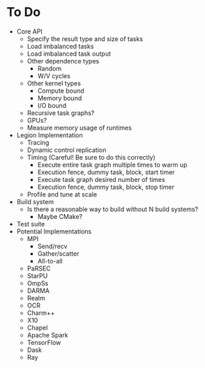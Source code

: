 # To Do

  * Core API
      * Specify the result type and size of tasks
      * Load imbalanced tasks
      * Load imbalanced task output
      * Other dependence types
          * Random
          * W/V cycles
      * Other kernel types
          * Compute bound
          * Memory bound
          * I/O bound
      * Recursive task graphs?
      * GPUs?
      * Measure memory usage of runtimes
  * Legion Implementation
      * Tracing
      * Dynamic control replication
      * Timing (Careful! Be sure to do this correctly)
          * Execute entire task graph multiple times to warm up
          * Execution fence, dummy task, block, start timer
          * Execute task graph desired number of times
          * Execution fence, dummy task, block, stop timer
      * Profile and tune at scale
  * Build system
      * Is there a reasonable way to build without N build systems?
          * Maybe CMake?
  * Test suite
  * Potential Implementations
      * MPI
          * Send/recv
          * Gather/scatter
          * All-to-all
      * PaRSEC
      * StarPU
      * OmpSs
      * DARMA
      * Realm
      * OCR
      * Charm++
      * X10
      * Chapel
      * Apache Spark
      * TensorFlow
      * Dask
      * Ray
